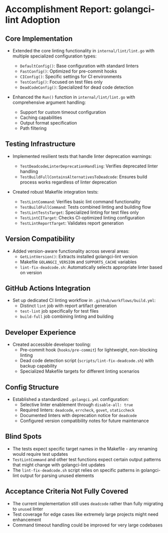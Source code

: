 # Accomplishment Report: golangci-lint Adoption

## Core Implementation
- Extended the core linting functionality in `internal/lint/lint.go` with multiple specialized configuration types:
  - `DefaultConfig()`: Base configuration with standard linters
  - `FastConfig()`: Optimized for pre-commit hooks
  - `CIConfig()`: Specific settings for CI environments
  - `TestConfig()`: Focused on test files only
  - `DeadCodeConfig()`: Specialized for dead code detection

- Enhanced the `Run()` function in `internal/lint/lint.go` with comprehensive argument handling:
  - Support for custom timeout configuration
  - Caching capabilities
  - Output format specification
  - Path filtering

## Testing Infrastructure
- Implemented resilient tests that handle linter deprecation warnings:
  - `TestDeadcodeLinterDeprecationHandling`: Verifies deprecated linter handling
  - `TestBuildFullContainsAlternativesToDeadcode`: Ensures build process works regardless of linter deprecation

- Created robust Makefile integration tests:
  - `TestLintCommand`: Verifies basic lint command functionality
  - `TestBuildFullCommand`: Tests combined linting and building flow
  - `TestLintTestsTarget`: Specialized linting for test files only
  - `TestLintCITarget`: Checks CI-optimized linting configuration
  - `TestLintReportTarget`: Validates report generation

## Version Compatibility
- Added version-aware functionality across several areas:
  - `GetLintVersion()`: Extracts installed golangci-lint version
  - Makefile `GOLANGCI_VERSION` and `SUPPORTS_CACHE` variables
  - `lint-fix-deadcode.sh`: Automatically selects appropriate linter based on version

## GitHub Actions Integration
- Set up dedicated CI linting workflow in `.github/workflows/build.yml`:
  - Distinct `lint` job with report artifact generation
  - `test-lint` job specifically for test files
  - `build-full` job combining linting and building

## Developer Experience
- Created accessible developer tooling:
  - Pre-commit hook (`hooks/pre-commit`) for lightweight, non-blocking linting
  - Dead code detection script (`scripts/lint-fix-deadcode.sh`) with backup capability
  - Specialized Makefile targets for different linting scenarios

## Config Structure
- Established a standardized `.golangci.yml` configuration:
  - Selective linter enablement through `disable-all: true`
  - Required linters: `deadcode`, `errcheck`, `govet`, `staticcheck`
  - Documented linters with deprecation notice for `deadcode`
  - Configured version compatibility notes for future maintenance

## Blind Spots
- The tests expect specific target names in the Makefile - any renaming would require test updates
- `TestLintCommand` and other test functions expect certain output patterns that might change with golangci-lint updates
- The `lint-fix-deadcode.sh` script relies on specific patterns in golangci-lint output for parsing unused elements

## Acceptance Criteria Not Fully Covered
- The current implementation still uses `deadcode` rather than fully migrating to `unused` linter
- Test coverage for edge cases like extremely large projects might need enhancement
- Command timeout handling could be improved for very large codebases 